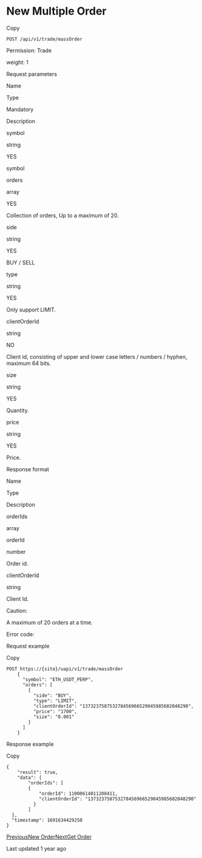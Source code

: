 # New Multiple Order

Copy

```
POST /api/v1/trade/massOrder
```

Permission: Trade

weight: 1

Request parameters

Name

Type

Mandatory

Description

symbol

string

YES

symbol

orders

array

YES

Collection of orders, Up to a maximum of 20.

side

string

YES

BUY / SELL

type

string

YES

Only support LIMIT.

clientOrderId

string

NO

Client id, consisting of upper and lower case letters / numbers / hyphen, maximum 64 bits.

size

string

YES

Quantity.

price

string

YES

Price.

Response format

Name

Type

Description

orderIds

array

orderId

number

Order id.

clientOrderId

string

Client Id.

Caution:

A maximum of 20 orders at a time.

Error code:

Request example

Copy

```
POST https://{site}/uapi/v1/trade/massOrder
    {
      "symbol": "ETH_USDT_PERP",
      "orders": [
        {
          "side": "BUY",
          "type": "LIMIT",
          "clientOrderId": "137323758753278456966529045985602048290",
          "price": "1700",
          "size": "0.001"
        }
      ]
    }
```

Response example

Copy

```
{
    "result": true,
    "data": {
        "orderIds": [
        {
            "orderId": 11000614011208411,
            "clientOrderId": "137323758753278456966529045985602048290"
          }
        ]
  },
  "timestamp": 1691634429250
}
```

[PreviousNew Order](https://pionex-doc.gitbook.io/apidocs/restful/orders/new-order)[NextGet Order](https://pionex-doc.gitbook.io/apidocs/restful/orders/get-order)

Last updated 1 year ago
